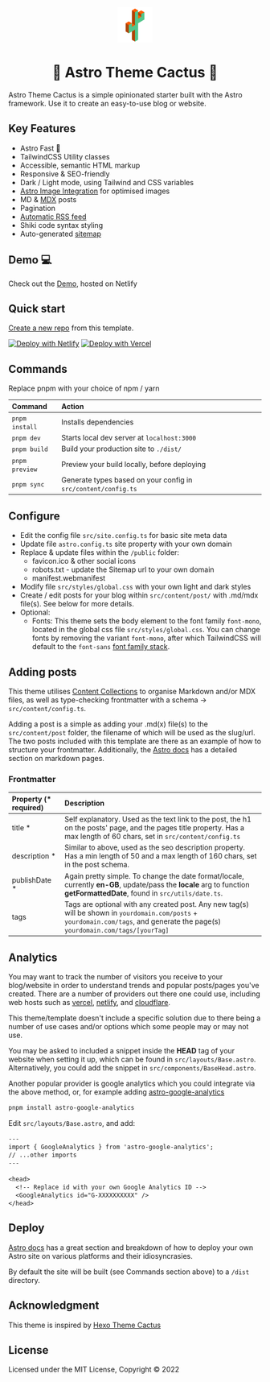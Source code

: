 <div align="center">
  <img alt="Astro Theme Cactus logo" src="./gh-assets/astro-cactus-logo.png" width="70" />
</div>
<h1 align="center">
  🚀 Astro Theme Cactus 🌵
</h1>

Astro Theme Cactus is a simple opinionated starter built with the Astro framework. Use it to create an easy-to-use blog or website.

## Key Features

- Astro Fast 🚀
- TailwindCSS Utility classes
- Accessible, semantic HTML markup
- Responsive & SEO-friendly
- Dark / Light mode, using Tailwind and CSS variables
- [Astro Image Integration](https://docs.astro.build/en/guides/integrations-guide/image/) for optimised images
- MD & [MDX](https://docs.astro.build/en/guides/markdown-content/#mdx-only-features) posts
- Pagination
- [Automatic RSS feed](https://docs.astro.build/en/guides/rss)
- Shiki code syntax styling
- Auto-generated [sitemap](https://docs.astro.build/en/guides/integrations-guide/sitemap/)

## Demo 💻

Check out the [Demo](https://astro-theme-cactus.netlify.app/), hosted on Netlify

## Quick start

[Create a new repo](https://github.com/chrismwilliams/astro-theme-cactus/generate) from this template.

[![Deploy with Netlify](https://www.netlify.com/img/deploy/button.svg)](https://app.netlify.com/start/deploy?repository=https://github.com/chrismwilliams/astro-theme-cactus) [![Deploy with Vercel](https://vercel.com/button)](https://vercel.com/new/clone?repository-url=https%3A%2F%2Fgithub.com%2Fchrismwilliams%2Fastro-theme-cactus&project-name=astro-theme-cactus)

## Commands

Replace pnpm with your choice of npm / yarn

| Command        | Action                                                         |
| :------------- | :------------------------------------------------------------- |
| `pnpm install` | Installs dependencies                                          |
| `pnpm dev`     | Starts local dev server at `localhost:3000`                    |
| `pnpm build`   | Build your production site to `./dist/`                        |
| `pnpm preview` | Preview your build locally, before deploying                   |
| `pnpm sync`    | Generate types based on your config in `src/content/config.ts` |

## Configure

- Edit the config file `src/site.config.ts` for basic site meta data
- Update file `astro.config.ts` site property with your own domain
- Replace & update files within the `/public` folder:
  - favicon.ico & other social icons
  - robots.txt - update the Sitemap url to your own domain
  - manifest.webmanifest
- Modify file `src/styles/global.css` with your own light and dark styles
- Create / edit posts for your blog within `src/content/post/` with .md/mdx file(s). See below for more details.
- Optional:
  - Fonts: This theme sets the body element to the font family `font-mono`, located in the global css file `src/styles/global.css`. You can change fonts by removing the variant `font-mono`, after which TailwindCSS will default to the `font-sans` [font family stack](https://tailwindcss.com/docs/font-family).

## Adding posts

This theme utilises [Content Collections](https://docs.astro.build/en/guides/content-collections/) to organise Markdown and/or MDX files, as well as type-checking frontmatter with a schema -> `src/content/config.ts`.

Adding a post is a simple as adding your .md(x) file(s) to the `src/content/post` folder, the filename of which will be used as the slug/url. The two posts included with this template are there as an example of how to structure your frontmatter. Additionally, the [Astro docs](https://docs.astro.build/en/guides/markdown-content/) has a detailed section on markdown pages.

### Frontmatter

| Property (\* required) | Description                                                                                                                                                                       |
| :--------------------- | :-------------------------------------------------------------------------------------------------------------------------------------------------------------------------------- |
| title \*               | Self explanatory. Used as the text link to the post, the h1 on the posts' page, and the pages title property. Has a max length of 60 chars, set in `src/content/config.ts`        |
| description \*         | Similar to above, used as the seo description property. Has a min length of 50 and a max length of 160 chars, set in the post schema.                                             |
| publishDate \*         | Again pretty simple. To change the date format/locale, currently **en-GB**, update/pass the **locale** arg to function **getFormattedDate**, found in `src/utils/date.ts`.        |
| tags                   | Tags are optional with any created post. Any new tag(s) will be shown in `yourdomain.com/posts` + `yourdomain.com/tags`, and generate the page(s) `yourdomain.com/tags/[yourTag]` |

## Analytics

You may want to track the number of visitors you receive to your blog/website in order to understand trends and popular posts/pages you've created. There are a number of providers out there one could use, including web hosts such as [vercel](https://vercel.com/analytics), [netlify](https://www.netlify.com/products/analytics/), and [cloudflare](https://www.cloudflare.com/web-analytics/).

This theme/template doesn't include a specific solution due to there being a number of use cases and/or options which some people may or may not use.

You may be asked to included a snippet inside the **HEAD** tag of your website when setting it up, which can be found in `src/layouts/Base.astro`. Alternatively, you could add the snippet in `src/components/BaseHead.astro`.

Another popular provider is google analytics which you could integrate via the above method, or, for example adding [astro-google-analytics](https://www.npmjs.com/package/astro-google-analytics)

```bash
pnpm install astro-google-analytics
```

Edit `src/layouts/Base.astro`, and add:

```tsx
---
import { GoogleAnalytics } from 'astro-google-analytics';
// ...other imports
---

<head>
  <!-- Replace id with your own Google Analytics ID -->
  <GoogleAnalytics id="G-XXXXXXXXXX" />
</head>
```

## Deploy

[Astro docs](https://docs.astro.build/en/guides/deploy/) has a great section and breakdown of how to deploy your own Astro site on various platforms and their idiosyncrasies.

By default the site will be built (see Commands section above) to a `/dist` directory.

## Acknowledgment

This theme is inspired by [Hexo Theme Cactus](https://github.com/probberechts/hexo-theme-cactus)

## License

Licensed under the MIT License, Copyright © 2022
